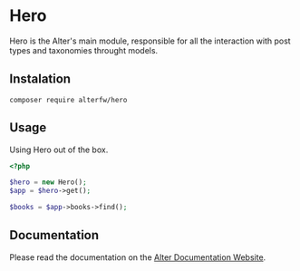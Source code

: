 Hero
=========

Hero is the Alter's main module, responsible for all the interaction with post types and taxonomies throught models.

## Instalation

    composer require alterfw/hero

## Usage

Using Hero out of the box.

```php
<?php

$hero = new Hero();
$app = $hero->get();

$books = $app->books->find();

```


## Documentation

Please read the documentation on the [Alter Documentation Website](http://alter-framework.readthedocs.org/en/latest/models.html).
